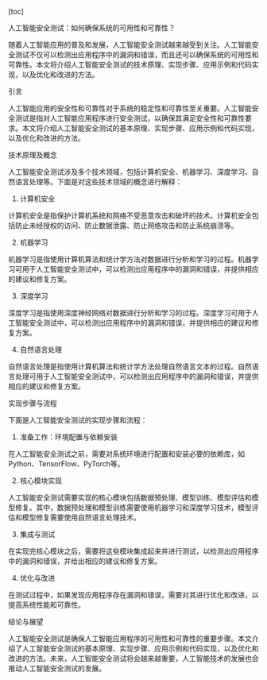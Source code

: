 
[toc]                    
                
                
人工智能安全测试：如何确保系统的可用性和可靠性？

随着人工智能应用的普及和发展，人工智能安全测试越来越受到关注。人工智能安全测试不仅可以检测出应用程序中的漏洞和错误，而且还可以确保系统的可用性和可靠性。本文将介绍人工智能安全测试的技术原理、实现步骤、应用示例和代码实现，以及优化和改进的方法。

引言

人工智能应用的安全性和可靠性对于系统的稳定性和可靠性至关重要。人工智能安全测试是指对人工智能应用程序进行安全测试，以确保其满足安全性和可靠性要求。本文将介绍人工智能安全测试的基本原理、实现步骤、应用示例和代码实现，以及优化和改进的方法。

技术原理及概念

人工智能安全测试涉及多个技术领域，包括计算机安全、机器学习、深度学习、自然语言处理等。下面是对这些技术领域的概念进行解释：

1. 计算机安全

计算机安全是指保护计算机系统和网络不受恶意攻击和破坏的技术。计算机安全包括防止未经授权的访问、防止数据泄露、防止网络攻击和防止系统崩溃等。

2. 机器学习

机器学习是指使用计算机算法和统计学方法对数据进行分析和学习的过程。机器学习可用于人工智能安全测试中，可以检测出应用程序中的漏洞和错误，并提供相应的建议和修复方案。

3. 深度学习

深度学习是指使用深度神经网络对数据进行分析和学习的过程。深度学习可用于人工智能安全测试中，可以检测出应用程序中的漏洞和错误，并提供相应的建议和修复方案。

4. 自然语言处理

自然语言处理是指使用计算机算法和统计学方法处理自然语言文本的过程。自然语言处理可用于人工智能安全测试中，可以检测出应用程序中的漏洞和错误，并提供相应的建议和修复方案。

实现步骤与流程

下面是人工智能安全测试的实现步骤和流程：

1. 准备工作：环境配置与依赖安装

在人工智能安全测试之前，需要对系统环境进行配置和安装必要的依赖库，如Python、TensorFlow、PyTorch等。

2. 核心模块实现

人工智能安全测试需要实现的核心模块包括数据预处理、模型训练、模型评估和模型修复。其中，数据预处理和模型训练需要使用机器学习和深度学习技术，模型评估和模型修复需要使用自然语言处理技术。

3. 集成与测试

在实现完核心模块之后，需要将这些模块集成起来并进行测试，以检测出应用程序中的漏洞和错误，并给出相应的建议和修复方案。

4. 优化与改进

在测试过程中，如果发现应用程序存在漏洞和错误，需要对其进行优化和改进，以提高系统性能和可靠性。

结论与展望

人工智能安全测试是确保人工智能应用程序的可用性和可靠性的重要步骤。本文介绍了人工智能安全测试的基本原理、实现步骤、应用示例和代码实现，以及优化和改进的方法。未来，人工智能安全测试将会越来越重要，人工智能技术的发展也会推动人工智能安全测试的发展。

